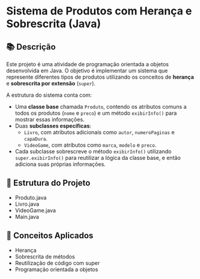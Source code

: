 # Sistema de Produtos com Herança e Sobrescrita (Java)

## 📚 Descrição

Este projeto é uma atividade de programação orientada a objetos desenvolvida em Java. O objetivo é implementar um sistema que represente diferentes tipos de produtos utilizando os conceitos de **herança** e **sobrescrita por extensão** (`super`).

A estrutura do sistema conta com:

- Uma **classe base** chamada `Produto`, contendo os atributos comuns a todos os produtos (`nome` e `preco`) e um método `exibirInfo()` para mostrar essas informações.
- Duas **subclasses específicas**:
  - `Livro`, com atributos adicionais como `autor`, `numeroPaginas` e `capaDura`.
  - `VideoGame`, com atributos como `marca`, `modelo` e `preco`.
- Cada subclasse sobrescreve o método `exibirInfo()` utilizando `super.exibirInfo()` para reutilizar a lógica da classe base, e então adiciona suas próprias informações.


## 📁 Estrutura do Projeto

 - Produto.java
 - Livro.java
 - VideoGame.java
 - Main.java

## 🧠 Conceitos Aplicados

- Herança
- Sobrescrita de métodos
- Reutilização de código com super
- Programação orientada a objetos
